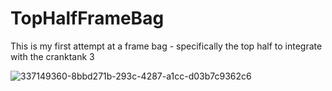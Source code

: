 # TopHalfFrameBag
This is my first attempt at a frame bag - specifically the top half to integrate with the cranktank 3

![337149360-8bbd271b-293c-4287-a1cc-d03b7c9362c6](https://github.com/miniluigi/TopHalfFrameBag/assets/45057973/ffd99917-4628-4551-8196-81a84d8c0ce8|width=100)

